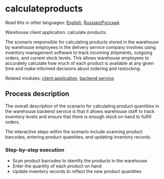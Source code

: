 # calculateproducts

Read this in other languages: [English](calculateproducts.md), [Russian/Русский](calculateproducts.ru.md). 

Warehouse client application: calculate products.

The scenario responsible for calculating products stored in the warehouse by warehouse employees in the delivery service company involves using inventory management software to track incoming shipments, outgoing orders, and current stock levels. 
This allows warehouse employees to accurately calculate how much of each product is available at any given time and make informed decisions about ordering and restocking.

Related modules: [client application](../../frontend/warehouseclient.md), [backend service](../../backend/warehousebackend.md).

## Process description

The overall description of the scenario for calculating product quantities in the warehouse backend service is that it allows warehouse staff to track inventory levels and ensure that there is enough stock on hand to fulfill orders. 

The interactive steps within the scenario include scanning product barcodes, entering product quantities, and updating inventory records.

### Step-by-step execution

- Scan product barcodes to identify the products in the warehouse
- Enter the quantity of each product on hand
- Update inventory records to reflect the new product quantities
